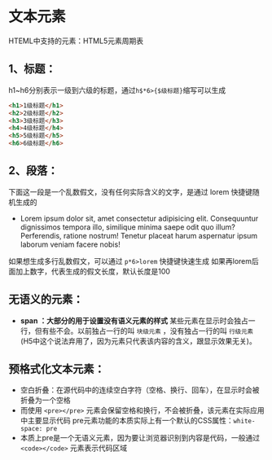 # 文本元素

HTEML中支持的元素：HTML5元素周期表

## 1、标题：
h1~h6分别表示一级到六级的标题，通过`h$*6>{$级标题}`缩写可以生成
```html
<h1>1级标题</h1>
<h2>2级标题</h2>
<h3>3级标题</h3>
<h4>4级标题</h4>
<h5>5级标题</h5>
<h6>6级标题</h6>
```

## 2、段落：

下面这一段是一个乱数假文，没有任何实际含义的文字，是通过 lorem 快捷键随机生成的
- Lorem ipsum dolor sit, amet consectetur adipisicing elit. Consequuntur dignissimos tempora illo, similique minima saepe odit quo illum? Perferendis, ratione nostrum! Tenetur placeat harum aspernatur ipsum laborum veniam facere nobis!

如果想生成多行乱数假文，可以通过 `p*6>lorem` 快捷键快速生成
如果再lorem后面加上数字，代表生成的假文长度，默认长度是100


## 无语义的元素：
- **span ：大部分的用于设置没有语义元素的样式**
 某些元素在显示时会独占一行，但有些不会。以前独占一行的叫 `块级元素` ，没有独占一行的叫 `行级元素` (H5中这个说法弃用了，因为元素只代表该内容的含义，跟显示效果无关)。


## 预格式化文本元素：
- 空白折叠：在源代码中的连续空白字符（空格、换行、回车），在显示时会被折叠为一个空格
- 而使用 `<pre></pre>` 元素会保留空格和换行，不会被折叠，该元素在实际应用中主要显示代码
pre元素功能的本质实际上有一个默认的CSS属性：`white-space: pre`
- 本质上pre是一个无语义元素，因为要让浏览器识别到内容是代码，一般通过 `<code></code>` 元素表示代码区域